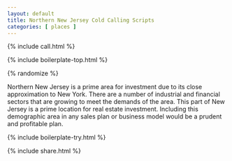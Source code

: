 ```yaml
---
layout: default
title: Northern New Jersey Cold Calling Scripts
categories: [ places ]
---
```


{% include call.html %}

{% include boilerplate-top.html %}


{% randomize %}

Northern New Jersey is a prime area for investment due to its close approximation to New York. There are a number of industrial and financial sectors that are growing to meet the demands of the area. This part of New Jersey is a prime location for real estate investment. Including this demographic area in any sales plan or business model would be a prudent and profitable plan.

{% include boilerplate-try.html %}

{% include share.html %}